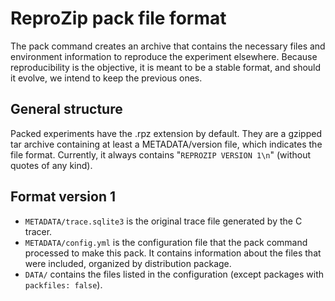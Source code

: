 ReproZip pack file format
=========================

The pack command creates an archive that contains the necessary files and environment information to reproduce the experiment elsewhere. Because reproducibility is the objective, it is meant to be a stable format, and should it evolve, we intend to keep the previous ones.

General structure
-----------------

Packed experiments have the .rpz extension by default. They are a gzipped tar archive containing at least a METADATA/version file, which indicates the file format. Currently, it always contains "`REPROZIP VERSION 1\n`" (without quotes of any kind).

Format version 1
----------------

* `METADATA/trace.sqlite3` is the original trace file generated by the C tracer.
* `METADATA/config.yml` is the configuration file that the pack command processed to make this pack. It contains information about the files that were included, organized by distribution package.
* `DATA/` contains the files listed in the configuration (except packages with `packfiles: false`).
